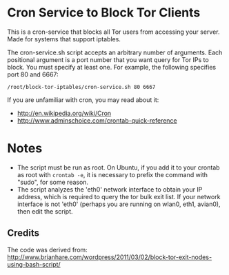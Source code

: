 
# Cron Service to Block Tor Clients

This is a cron-service that blocks all Tor users from accessing your server. Made for systems that support iptables.

The cron-service.sh script accepts an arbitrary number of arguments. Each positional argument is a port number that you want query for Tor IPs to block. You must specify at least one. For example, the following specifies port 80 and 6667:

    /root/block-tor-iptables/cron-service.sh 80 6667

If you are unfamiliar with cron, you may read about it:
*   http://en.wikipedia.org/wiki/Cron
*   http://www.adminschoice.com/crontab-quick-reference

# Notes
*   The script must be run as root. On Ubuntu, if you add it to your crontab as root with ``crontab -e``, it is necessary to prefix the command with "sudo", for some  reason.
*   The script analyzes the 'eth0' network interface to obtain your IP address, which is required to query the tor bulk exit list. If your network interface is not 'eth0' (perhaps you are running on wlan0, eth1, avian0), then edit the script.

## Credits
The code was derived from:
   http://www.brianhare.com/wordpress/2011/03/02/block-tor-exit-nodes-using-bash-script/
